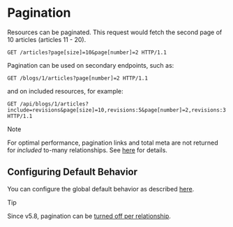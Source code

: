 # Pagination

Resources can be paginated. This request would fetch the second page of 10 articles (articles 11 - 20).

```http
GET /articles?page[size]=10&page[number]=2 HTTP/1.1
```

Pagination can be used on secondary endpoints, such as:

```http
GET /blogs/1/articles?page[number]=2 HTTP/1.1
```

and on included resources, for example:

```http
GET /api/blogs/1/articles?include=revisions&page[size]=10,revisions:5&page[number]=2,revisions:3 HTTP/1.1
```

> [!NOTE]
> For optimal performance, pagination links and total meta are not returned for *included* to-many relationships.
> See [here](https://github.com/json-api-dotnet/JsonApiDotNetCore/issues/1738) for details.

## Configuring Default Behavior

You can configure the global default behavior as described [here](~/usage/options.md#pagination).

> [!TIP]
> Since v5.8, pagination can be [turned off per relationship](~/usage/resources/relationships.md#disable-pagination).
